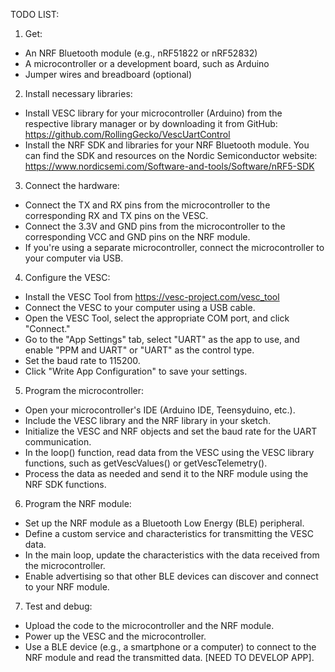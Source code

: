 TODO LIST:
1. Get:
- An NRF Bluetooth module (e.g., nRF51822 or nRF52832)
- A microcontroller or a development board, such as Arduino
- Jumper wires and breadboard (optional)


2. Install necessary libraries:
- Install VESC library for your microcontroller (Arduino) from the respective library manager or by downloading it from GitHub: https://github.com/RollingGecko/VescUartControl
- Install the NRF SDK and libraries for your NRF Bluetooth module. You can find the SDK and resources on the Nordic Semiconductor website: https://www.nordicsemi.com/Software-and-tools/Software/nRF5-SDK


3. Connect the hardware:
- Connect the TX and RX pins from the microcontroller to the corresponding RX and TX pins on the VESC.
- Connect the 3.3V and GND pins from the microcontroller to the corresponding VCC and GND pins on the NRF module.
- If you're using a separate microcontroller, connect the microcontroller to your computer via USB.

4. Configure the VESC:
- Install the VESC Tool from https://vesc-project.com/vesc_tool
- Connect the VESC to your computer using a USB cable.
- Open the VESC Tool, select the appropriate COM port, and click "Connect."
- Go to the "App Settings" tab, select "UART" as the app to use, and enable "PPM and UART" or "UART" as the control type.
- Set the baud rate to 115200.
- Click "Write App Configuration" to save your settings.


5. Program the microcontroller:
- Open your microcontroller's IDE (Arduino IDE, Teensyduino, etc.).
- Include the VESC library and the NRF library in your sketch.
- Initialize the VESC and NRF objects and set the baud rate for the UART communication.
- In the loop() function, read data from the VESC using the VESC library functions, such as getVescValues() or getVescTelemetry().
- Process the data as needed and send it to the NRF module using the NRF SDK functions.


6. Program the NRF module:
- Set up the NRF module as a Bluetooth Low Energy (BLE) peripheral.
- Define a custom service and characteristics for transmitting the VESC data.
- In the main loop, update the characteristics with the data received from the microcontroller.
- Enable advertising so that other BLE devices can discover and connect to your NRF module.


7. Test and debug:
- Upload the code to the microcontroller and the NRF module.
- Power up the VESC and the microcontroller.
- Use a BLE device (e.g., a smartphone or a computer) to connect to the NRF module and read the transmitted data. [NEED TO DEVELOP APP].